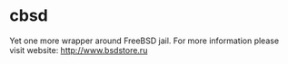 cbsd
====

Yet one more wrapper around FreeBSD jail.
For more information please visit website: http://www.bsdstore.ru

